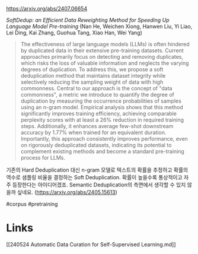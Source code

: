 https://arxiv.org/abs/2407.06654

*SoftDedup: an Efficient Data Reweighting Method for Speeding Up Language Model Pre-training* (Nan He, Weichen Xiong, Hanwen Liu, Yi Liao, Lei Ding, Kai Zhang, Guohua Tang, Xiao Han, Wei Yang)

> The effectiveness of large language models (LLMs) is often hindered by duplicated data in their extensive pre-training datasets. Current approaches primarily focus on detecting and removing duplicates, which risks the loss of valuable information and neglects the varying degrees of duplication. To address this, we propose a soft deduplication method that maintains dataset integrity while selectively reducing the sampling weight of data with high commonness. Central to our approach is the concept of "data commonness", a metric we introduce to quantify the degree of duplication by measuring the occurrence probabilities of samples using an n-gram model. Empirical analysis shows that this method significantly improves training efficiency, achieving comparable perplexity scores with at least a 26% reduction in required training steps. Additionally, it enhances average few-shot downstream accuracy by 1.77% when trained for an equivalent duration. Importantly, this approach consistently improves performance, even on rigorously deduplicated datasets, indicating its potential to complement existing methods and become a standard pre-training process for LLMs.

기존의 Hard Deduplication 대신 n-gram 모델로 텍스트의 확률을 추정하고 확률의 역수로 샘플링 비율을 결정하는 Soft Deduplication. 확률이 높을수록 통상적이고 자주 등장한다는 아이디어겠죠. Semantic Deduplication의 측면에서 생각할 수 있지 않을까 싶네요. (https://arxiv.org/abs/2405.15613)

#corpus #pretraining

# Links

[[240524 Automatic Data Curation for Self-Supervised Learning.md]]